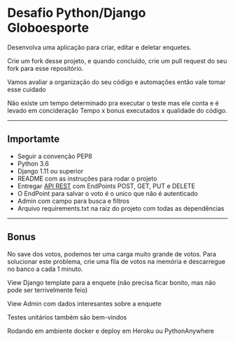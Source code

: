 # Desafio Python/Django Globoesporte

Desenvolva uma aplicação para criar, editar e deletar enquetes.

Crie um fork desse projeto, e quando concluído, crie um pull request do seu fork para esse repositório.

Vamos avaliar a organização do seu código e automações então vale tomar esse cuidado

Não existe um tempo determinado pra executar o teste mas ele conta e é levado em concideração Tempo x bonus executados x qualidade do código.

---

## Importamte

- Seguir a convenção PEP8
- Python 3.6
- Django 1.11 ou superior
- README com as instruções para rodar o projeto
- Entregar [API REST](http://www.django-rest-framework.org/) com EndPoints POST, GET, PUT e DELETE
- O EndPoint para salvar o voto é o unico que não é autenticado
- Admin com campo para busca e filtros
- Arquivo requirements.txt na raiz do projeto com todas as dependências

---

## Bonus

No save dos votos, podemos ter uma carga muito grande de votos. Para solucionar este problema, crie uma fila de votos na memória e descarregue no banco a cada 1 minuto.

View Django template para a enquete (não precisa ficar bonito, mas não pode ser terrivelmente feio)

View Admin com dados interesantes sobre a enquete 

Testes unitários também são bem-vindos

Rodando em ambiente docker e deploy em Heroku ou PythonAnywhere


